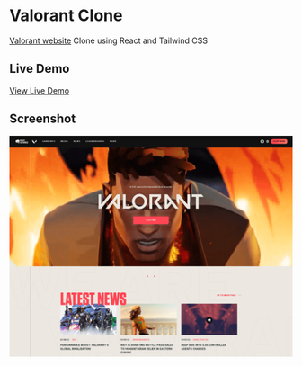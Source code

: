 # Valorant Clone
 [Valorant website](https://playvalorant.com/en-us/) Clone using React and Tailwind CSS

 ## Live Demo

[View Live Demo](https://valorant-clone.vercel.app/)

## Screenshot

![screenshot](Screenshot.png)